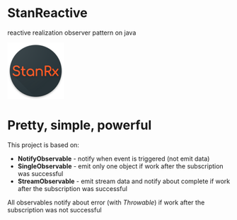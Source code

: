 # StanReactive
reactive realization observer pattern on java

<img src="media/icon.png" width="128" height="128" />

# Pretty, simple, powerful

This project is based on:
- **NotifyObservable** - notify when event is triggered (not emit data)
- **SingleObservable** - emit only one object if work after the subscription was successful
- **StreamObservable** - emit stream data and notify about complete if work after the subscription was successful

All observables notify about error (with *Throwable*) if work after the subscription was not successful